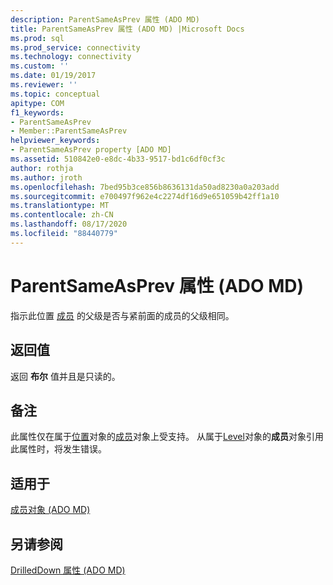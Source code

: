 ```yaml
---
description: ParentSameAsPrev 属性 (ADO MD)
title: ParentSameAsPrev 属性 (ADO MD) |Microsoft Docs
ms.prod: sql
ms.prod_service: connectivity
ms.technology: connectivity
ms.custom: ''
ms.date: 01/19/2017
ms.reviewer: ''
ms.topic: conceptual
apitype: COM
f1_keywords:
- ParentSameAsPrev
- Member::ParentSameAsPrev
helpviewer_keywords:
- ParentSameAsPrev property [ADO MD]
ms.assetid: 510842e0-e8dc-4b33-9517-bd1c6df0cf3c
author: rothja
ms.author: jroth
ms.openlocfilehash: 7bed95b3ce856b8636131da50ad8230a0a203add
ms.sourcegitcommit: e700497f962e4c2274df16d9e651059b42ff1a10
ms.translationtype: MT
ms.contentlocale: zh-CN
ms.lasthandoff: 08/17/2020
ms.locfileid: "88440779"
---
```

# <a name="parentsameasprev-property-ado-md"></a>ParentSameAsPrev 属性 (ADO MD)
指示此位置 [成员](../../../ado/reference/ado-md-api/member-object-ado-md.md) 的父级是否与紧前面的成员的父级相同。  
  
## <a name="return-values"></a>返回值  
 返回 **布尔** 值并且是只读的。  
  
## <a name="remarks"></a>备注  
 此属性仅在属于[位置](../../../ado/reference/ado-md-api/position-object-ado-md.md)对象的[成员](../../../ado/reference/ado-md-api/member-object-ado-md.md)对象上受支持。 从属于[Level](../../../ado/reference/ado-md-api/level-object-ado-md.md)对象的**成员**对象引用此属性时，将发生错误。  
  
## <a name="applies-to"></a>适用于  
 [成员对象 (ADO MD)](../../../ado/reference/ado-md-api/member-object-ado-md.md)  
  
## <a name="see-also"></a>另请参阅  
 [DrilledDown 属性 (ADO MD)](../../../ado/reference/ado-md-api/drilleddown-property-ado-md.md)
